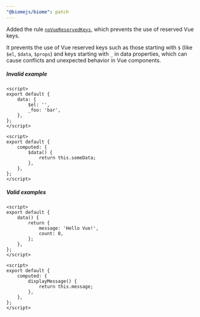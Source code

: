 ```yaml
---
"@biomejs/biome": patch
---
```


Added the rule [`noVueReservedKeys`](https://biomejs.dev/linter/rules/no-vue-reserved-keys/), which prevents the use of reserved Vue keys.

It prevents the use of Vue reserved keys such as those starting with `$` (like `$el`, `$data`, `$props`) and keys starting with `_` in data properties, which can cause conflicts and unexpected behavior in Vue components.

##### Invalid example

```vue
<script>
export default {
    data: {
        $el: '',
        _foo: 'bar',
    },
};
</script>
```

```vue
<script>
export default {
    computed: {
        $data() {
            return this.someData;
        },
    },
};
</script>
```

##### Valid examples

```vue
<script>
export default {
    data() {
        return {
            message: 'Hello Vue!',
            count: 0,
        };
    },
};
</script>
```

```vue
<script>
export default {
    computed: {
        displayMessage() {
            return this.message;
        },
    },
};
</script>
```
